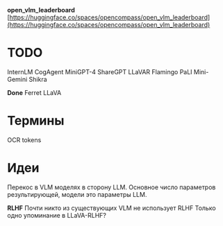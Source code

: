

**open_vlm_leaderboard**
[https://huggingface.co/spaces/opencompass/open_vlm_leaderboard](https://huggingface.co/spaces/opencompass/open_vlm_leaderboard)

# TODO

InternLM
CogAgent
MiniGPT-4
ShareGPT
LLaVAR
Flamingo
PaLI
Mini-Gemini
Shikra

**Done**
Ferret
LLaVA

# Термины

OCR tokens

# Идеи

Перекос в VLM моделях в сторону LLM.
Основное число параметров результирующей, модели это параметры LLM.

**RLHF**
Почти никто из существующих VLM не использует RLHF
Только одно упоминание в LLaVA-RLHF?